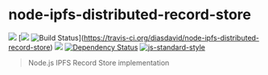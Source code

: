 node-ipfs-distributed-record-store
==================================

[![](https://img.shields.io/badge/made%20by-Protocol%20Labs-blue.svg?style=flat-square)](http://ipn.io) [[![](https://img.shields.io/badge/freenode-%23ipfs-blue.svg?style=flat-square)](http://webchat.freenode.net/?channels=%23ipfs) ![Build Status](https://travis-ci.org/diasdavid/node-ipfs-distributed-record-store.svg?style=flat-square)](https://travis-ci.org/diasdavid/node-ipfs-distributed-record-store) ![](https://img.shields.io/badge/coverage-%3F-yellow.svg?style=flat-square) [![Dependency Status](https://david-dm.org/diasdavid/node-ipfs-distributed-record-store.svg?style=flat-square)](https://david-dm.org/diasdavid/node-ipfs-distributed-record-store) [![js-standard-style](https://img.shields.io/badge/code%20style-standard-brightgreen.svg?style=flat-square)](https://github.com/feross/standard)

> Node.js IPFS Record Store implementation 

